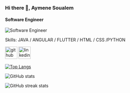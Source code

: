 ### Hi there 👋, Aymene Soualem 
#### Software Engineer
![Software Engineer](https://as1.ftcdn.net/v2/jpg/03/52/39/00/1000_F_352390061_Bem8aYkzfGhIObTC4fXhf0PmKQjWM1wN.jpg)


Skills: JAVA / ANGULAR / FLUTTER / HTML / CSS /PYTHON




[<img src='https://cdn.jsdelivr.net/npm/simple-icons@3.0.1/icons/github.svg' alt='github' height='40'>](https://github.com/aymenesoualem)  [<img src='https://cdn.jsdelivr.net/npm/simple-icons@3.0.1/icons/linkedin.svg' alt='linkedin' height='40'>](https://www.linkedin.com/in/aymenesoualem/)  

[![Top Langs](https://github-readme-stats.vercel.app/api/top-langs/?username=aymenesoualem)](https://github.com/anuraghazra/github-readme-stats)

![GitHub stats](https://github-readme-stats.vercel.app/api?username=aymenesoualem&show_icons=true)  

![GitHub streak stats](https://streak-stats.demolab.com/?user=aymenesoualem)  


